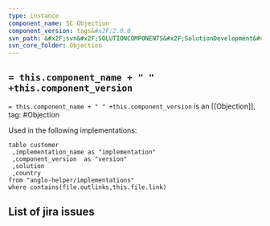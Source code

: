 ```yaml
---
type: instance
component_name: SC Objection
component_version: tags&#x2F;2.0.0
svn_path: &#x2F;svn&#x2F;SOLUTIONCOMPONENTS&#x2F;SolutionDevelopment&#x2F;Objection
svn_core_folder: Objection
---
```


## `= this.component_name + " " +this.component_version`

`= this.component_name + " " +this.component_version` is an [[Objection]],
tag: #Objection

Used in the following implementations:
```dataview
table customer
 ,implementation_name as "implementation"
 ,component_version  as "version"
 ,solution
 ,country  
from "anglo-helper/implementations"
where contains(file.outlinks,this.file.link)
```


## List of jira issues
